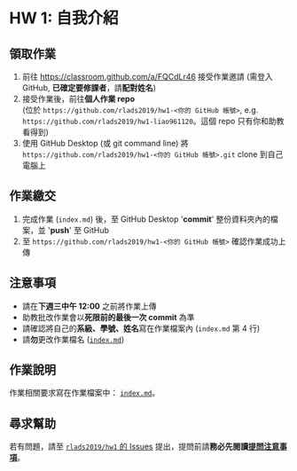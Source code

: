 # HW 1: 自我介紹

## 領取作業

1. 前往 <https://classroom.github.com/a/FQCdLr46> 接受作業邀請 (需登入 GitHub, **已確定要修課者**，請**配對姓名**)
1. 接受作業後，前往**個人作業 repo**  
(位於 `https://github.com/rlads2019/hw1-<你的 GitHub 帳號>`, e.g. `https://github.com/rlads2019/hw1-liao961120`。這個 repo 只有你和助教看得到)
1. 使用 GitHub Desktop (或 git command line) 將 `https://github.com/rlads2019/hw1-<你的 GitHub 帳號>.git` clone 到自己電腦上

## 作業繳交

1. 完成作業 (`index.md`) 後，至 GitHub Desktop '**commit**' 整份資料夾內的檔案，並 '**push**' 至 GitHub
1. 至 `https://github.com/rlads2019/hw1-<你的 GitHub 帳號>` 確認作業成功上傳


## 注意事項

- 請在**下週三中午 12:00** 之前將作業上傳
- 助教批改作業會以**死限前的最後一次 commit** 為準
- 請確認將自己的**系級、學號、姓名**寫在作業檔案內 (`index.md` 第 4 行)
- 請**勿**更改作業檔名 ([`index.md`](./index.md))


## 作業說明

作業相關要求寫在作業檔案中： [`index.md`](./index.md)。


## 尋求幫助

若有問題，請至 [`rlads2019/hw1` 的 Issues](https://github.com/rlads2019/hw1/issues) 提出，提問前請**務必先閱讀[提問注意事項](https://rlads2019.github.io/lab/#qa-guide)**。
